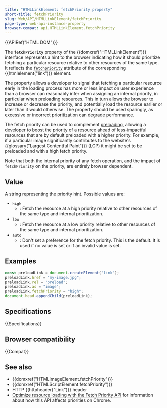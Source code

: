 ```yaml
---
title: "HTMLLinkElement: fetchPriority property"
short-title: fetchPriority
slug: Web/API/HTMLLinkElement/fetchPriority
page-type: web-api-instance-property
browser-compat: api.HTMLLinkElement.fetchPriority
---
```


{{APIRef("HTML DOM")}}

The **`fetchPriority`** property of the {{domxref("HTMLLinkElement")}} interface represents a hint to the browser indicating how it should prioritize fetching a particular resource relative to other resources of the same type.
It reflects the [`fetchpriority`](/en-US/docs/Web/HTML/Reference/Element/link#fetchpriority) attribute of the corresponding {{htmlelement("link")}} element.

The property allows a developer to signal that fetching a particular resource early in the loading process has more or less impact on user experience than a browser can reasonably infer when assigning an internal priority, in particular when preloading resources.
This in turn allows the browser to increase or decrease the priority, and potentially load the resource earlier or later than it would otherwise.
The property should be used sparingly, as excessive or incorrect prioritization can degrade performance.

The fetch priority can be used to complement [preloading](/en-US/docs/Web/HTML/Reference/Attributes/rel/preload), allowing a developer to boost the priority of a resource ahead of less-impactful resources that are by default preloaded with a higher priority.
For example, if a particular image significantly contributes to the website's {{glossary("Largest Contentful Paint")}} (LCP) it might be set to be preloaded and with a high fetch priority.

Note that both the internal priority of any fetch operation, and the impact of `fetchPriority` on the priority, are entirely browser dependent.

## Value

A string representing the priority hint.
Possible values are:

- `high`
  - : Fetch the resource at a high priority relative to other resources of the same type and internal prioritization.
- `low`
  - : Fetch the resource at a low priority relative to other resources of the same type and internal prioritization.
- `auto`
  - : Don't set a preference for the fetch priority.
    This is the default.
    It is used if no value is set or if an invalid value is set.

## Examples

```js
const preloadLink = document.createElement("link");
preloadLink.href = "my-image.jpg";
preloadLink.rel = "preload";
preloadLink.as = "image";
preloadLink.fetchPriority = "high";
document.head.appendChild(preloadLink);
```

## Specifications

{{Specifications}}

## Browser compatibility

{{Compat}}

## See also

- {{domxref("HTMLImageElement.fetchPriority")}}
- {{domxref("HTMLScriptElement.fetchPriority")}}
- HTTP {{httpheader("Link")}} header
- [Optimize resource loading with the Fetch Priority API](https://web.dev/articles/fetch-priority?hl=en#browser_priority_and_fetchpriority) for information about how this API affects priorities on Chrome.
